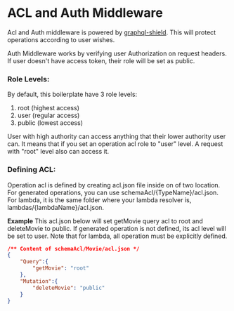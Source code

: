 # ACL and Auth Middleware

Acl and Auth middleware is powered by [graphql-shield](https://github.com/dimatill/graphql-shield). This will protect operations according to user wishes.

Auth Middleware works by verifying user Authorization on request headers. If user doesn't have access token, their role will be set as public.

### Role Levels:
By default, this boilerplate have 3 role levels:
   1. root (highest access)
   2. user (regular access)
   3. public (lowest access)

User with high authority can access anything that their lower authority user can.
It means that if you set an operation acl role to "user" level. A request with "root" level also can access it. 

### Defining ACL:
Operation acl is defined by creating acl.json file inside on of two location. For generated operations, you can use schemaAcl/{TypeName}/acl.json. For lambda, it is the same folder where your lambda resolver is, lambdas/{lambdaName}/acl.json.

**Example**
This acl.json below will set getMovie query acl to root and deleteMovie to public.
If generated operation is not defined, its acl level will be set to user.
Note that for lambda, all operation must be explicitly defined.
```json
/** Content of schemaAcl/Movie/acl.json */
{
    "Query":{
        "getMovie": "root"
    },
    "Mutation":{
        "deleteMovie": "public"
    }
}
```
